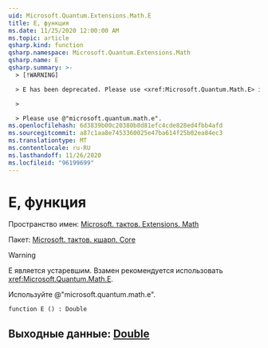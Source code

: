 ```yaml
---
uid: Microsoft.Quantum.Extensions.Math.E
title: E, функция
ms.date: 11/25/2020 12:00:00 AM
ms.topic: article
qsharp.kind: function
qsharp.namespace: Microsoft.Quantum.Extensions.Math
qsharp.name: E
qsharp.summary: >-
  > [!WARNING]

  > E has been deprecated. Please use <xref:Microsoft.Quantum.Math.E> instead.

  >

  > Please use @"microsoft.quantum.math.e".
ms.openlocfilehash: 6d3839b00c20380b8d81efc4cde828ed4fbb4afd
ms.sourcegitcommit: a87c1aa8e7453360025e47ba614f25b02ea84ec3
ms.translationtype: MT
ms.contentlocale: ru-RU
ms.lasthandoff: 11/26/2020
ms.locfileid: "96199699"
---
```

# <a name="e-function"></a>E, функция

Пространство имен: [Microsoft. тактов. Extensions. Math](xref:Microsoft.Quantum.Extensions.Math)

Пакет: [Microsoft. тактов. кшарп. Core](https://nuget.org/packages/Microsoft.Quantum.QSharp.Core)


> [!WARNING]
> E является устаревшим. Взамен рекомендуется использовать <xref:Microsoft.Quantum.Math.E>.
>
> Используйте @"microsoft.quantum.math.e".



```qsharp
function E () : Double
```


## <a name="output--double"></a>Выходные данные: [Double](xref:microsoft.quantum.lang-ref.double)


